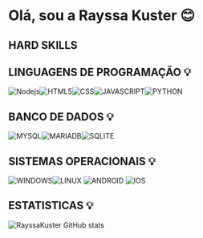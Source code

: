 # Olá, sou a Rayssa Kuster 😊

## HARD SKILLS 

## LINGUAGENS DE PROGRAMAÇÃO 💡 
![Nodejs](https://img.shields.io/badge/Node.js-43853D?style=for-the-badge&logo=node.js&logoColor=black)![HTML5](https://img.shields.io/badge/HTML5-E34F26?style=for-the-badge&logo=html5&logoColor=white)![CSS](https://img.shields.io/badge/CSS-239120?&style=for-the-badge&logo=css3&logoColor=white)![JAVASCRIPT](https://img.shields.io/badge/JavaScript-323330?style=for-the-badge&logo=javascript&logoColor=F7DF1E)![PYTHON](https://img.shields.io/badge/Python-14354C?style=for-the-badge&logo=python&logoColor=white)

## BANCO DE DADOS 💡 
![MYSQL](https://img.shields.io/badge/MySQL-00000F?style=for-the-badge&logo=mysql&logoColor=white)![MARIADB](https://img.shields.io/badge/MariaDB-003545?style=for-the-badge&logo=mariadb&logoColor=white)![SQLITE](https://img.shields.io/badge/SQLite-07405E?style=for-the-badge&logo=sqlite&logoColor=white)

## SISTEMAS OPERACIONAIS 💡 
![WINDOWS](https://img.shields.io/badge/Windows-0078D6?style=for-the-badge&logo=windows&logoColor=white)![LINUX](https://img.shields.io/badge/Linux-FCC624?style=for-the-badge&logo=linux&logoColor=black) ![ANDROID](https://img.shields.io/badge/Android-3DDC84?style=for-the-badge&logo=android&logoColor=white) ![IOS](https://img.shields.io/badge/iOS-000000?style=for-the-badge&logo=ios&logoColor=white)

## ESTATISTICAS 💡 
![RayssaKuster GitHub stats](https://github-readme-stats.vercel.app/api?username=RayssaKuster&show_icons=true&theme=transparent)

